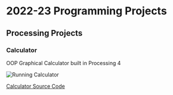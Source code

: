 # 2022-23 Programming Projects

## Processing Projects

### Calculator

OOP Graphical Calculator built in Processing 4

![Running Calculator](https://github.com/LunaticLuka/programmingportfolio/blob/main/images/Calc.png?raw=true)

[Calculator Source Code](https://github.com/LunaticLuka/programmingportfolio/tree/main/src/calc)
